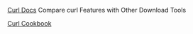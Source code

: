 
[Curl Docs](https://curl.haxx.se/docs/comparison-table.html)
Compare curl Features with Other Download Tools

[Curl Cookbook](https://catonmat.net/cookbooks/curl)
